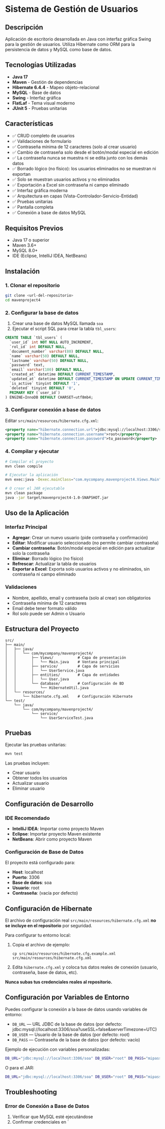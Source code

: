 # Sistema de Gestión de Usuarios

## Descripción
Aplicación de escritorio desarrollada en Java con interfaz gráfica Swing para la gestión de usuarios. Utiliza Hibernate como ORM para la persistencia de datos y MySQL como base de datos.

## Tecnologías Utilizadas
- **Java 17**
- **Maven** - Gestión de dependencias
- **Hibernate 6.4.4** - Mapeo objeto-relacional
- **MySQL** - Base de datos
- **Swing** - Interfaz gráfica
- **FlatLaf** - Tema visual moderno
- **JUnit 5** - Pruebas unitarias

## Características
- ✅ CRUD completo de usuarios
- ✅ Validaciones de formulario
- ✅ Contraseña mínima de 12 caracteres (solo al crear usuario)
- ✅ Cambio de contraseña solo desde el botón/modal especial en edición
- ✅ La contraseña nunca se muestra ni se edita junto con los demás datos
- ✅ Borrado lógico (no físico): los usuarios eliminados no se muestran ni exportan
- ✅ Solo se muestran usuarios activos y no eliminados
- ✅ Exportación a Excel sin contraseña ni campo eliminado
- ✅ Interfaz gráfica moderna
- ✅ Arquitectura en capas (Vista-Controlador-Servicio-Entidad)
- ✅ Pruebas unitarias
- ✅ Pantalla completa
- ✅ Conexión a base de datos MySQL

## Requisitos Previos
- Java 17 o superior
- Maven 3.6+
- MySQL 8.0+
- IDE (Eclipse, IntelliJ IDEA, NetBeans)

## Instalación

### 1. Clonar el repositorio
```bash
git clone <url-del-repositorio>
cd mavenproject4
```

### 2. Configurar la base de datos
1. Crear una base de datos MySQL llamada `soa`
2. Ejecutar el script SQL para crear la tabla `tbl_users`:
```sql
CREATE TABLE `tbl_users` (
  `user_id` int NOT NULL AUTO_INCREMENT,
  `rol_id` int DEFAULT NULL,
  `document_number` varchar(80) DEFAULT NULL,
  `name` varchar(50) DEFAULT NULL,
  `lastname` varchar(50) DEFAULT NULL,
  `password` text,
  `email` varchar(100) DEFAULT NULL,
  `created_at` datetime DEFAULT CURRENT_TIMESTAMP,
  `updated_at` datetime DEFAULT CURRENT_TIMESTAMP ON UPDATE CURRENT_TIMESTAMP,
  `is_active` tinyint DEFAULT '1',
  `deleted` tinyint DEFAULT '0',
  PRIMARY KEY (`user_id`)
) ENGINE=InnoDB DEFAULT CHARSET=utf8mb4;
```

### 3. Configurar conexión a base de datos
Editar `src/main/resources/hibernate.cfg.xml`:
```xml
<property name="hibernate.connection.url">jdbc:mysql://localhost:3306/soa</property>
<property name="hibernate.connection.username">root</property>
<property name="hibernate.connection.password">tu_password</property>
```

### 4. Compilar y ejecutar
```bash
# Compilar el proyecto
mvn clean compile

# Ejecutar la aplicación
mvn exec:java -Dexec.mainClass="com.mycompany.mavenproject4.Views.Main"

# O crear el JAR ejecutable
mvn clean package
java -jar target/mavenproject4-1.0-SNAPSHOT.jar
```

## Uso de la Aplicación

### Interfaz Principal
- **Agregar**: Crear un nuevo usuario (pide contraseña y confirmación)
- **Editar**: Modificar usuario seleccionado (no permite cambiar contraseña)
- **Cambiar contraseña**: Botón/modal especial en edición para actualizar solo la contraseña
- **Eliminar**: Borrado lógico (no físico)
- **Refrescar**: Actualizar la tabla de usuarios
- **Exportar a Excel**: Exporta solo usuarios activos y no eliminados, sin contraseña ni campo eliminado

### Validaciones
- Nombre, apellido, email y contraseña (solo al crear) son obligatorios
- Contraseña mínima de 12 caracteres
- Email debe tener formato válido
- Rol solo puede ser Admin o Usuario

## Estructura del Proyecto
```
src/
├── main/
│   ├── java/
│   │   └── com/mycompany/mavenproject4/
│   │       ├── Views/           # Capa de presentación
│   │       │   └── Main.java    # Ventana principal
│   │       ├── service/         # Capa de servicios
│   │       │   └── UserService.java
│   │       ├── entities/        # Capa de entidades
│   │       │   └── User.java
│   │       └── database/        # Configuración de BD
│   │           └── HibernateUtil.java
│   └── resources/
│       └── hibernate.cfg.xml    # Configuración Hibernate
└── test/
    └── java/
        └── com/mycompany/mavenproject4/
            └── service/
                └── UserServiceTest.java
```

## Pruebas
Ejecutar las pruebas unitarias:
```bash
mvn test
```

Las pruebas incluyen:
- Crear usuario
- Obtener todos los usuarios
- Actualizar usuario
- Eliminar usuario

## Configuración de Desarrollo

### IDE Recomendado
- **IntelliJ IDEA**: Importar como proyecto Maven
- **Eclipse**: Importar proyecto Maven existente
- **NetBeans**: Abrir como proyecto Maven

### Configuración de Base de Datos
El proyecto está configurado para:
- **Host**: localhost
- **Puerto**: 3306
- **Base de datos**: soa
- **Usuario**: root
- **Contraseña**: (vacía por defecto)

## Configuración de Hibernate

El archivo de configuración real `src/main/resources/hibernate.cfg.xml` **no se incluye en el repositorio** por seguridad.

Para configurar tu entorno local:
1. Copia el archivo de ejemplo:
   ```
   cp src/main/resources/hibernate.cfg.example.xml src/main/resources/hibernate.cfg.xml
   ```
2. Edita `hibernate.cfg.xml` y coloca tus datos reales de conexión (usuario, contraseña, base de datos, etc).

**Nunca subas tus credenciales reales al repositorio.**

## Configuración por Variables de Entorno

Puedes configurar la conexión a la base de datos usando variables de entorno:

- `DB_URL` — URL JDBC de la base de datos (por defecto: jdbc:mysql://localhost:3306/soa?useSSL=false&serverTimezone=UTC)
- `DB_USER` — Usuario de la base de datos (por defecto: root)
- `DB_PASS` — Contraseña de la base de datos (por defecto: vacío)

Ejemplo de ejecución con variables personalizadas:

```bash
DB_URL="jdbc:mysql://localhost:3306/soa" DB_USER="root" DB_PASS="mipass" mvn exec:java -Dexec.mainClass="com.mycompany.mavenproject4.Views.Main"
```

O para el JAR:

```bash
DB_URL="jdbc:mysql://localhost:3306/soa" DB_USER="root" DB_PASS="mipass" java -jar target/mavenproject4-1.0-SNAPSHOT.jar
```

## Troubleshooting

### Error de Conexión a Base de Datos
1. Verificar que MySQL esté ejecutándose
2. Confirmar credenciales en `
